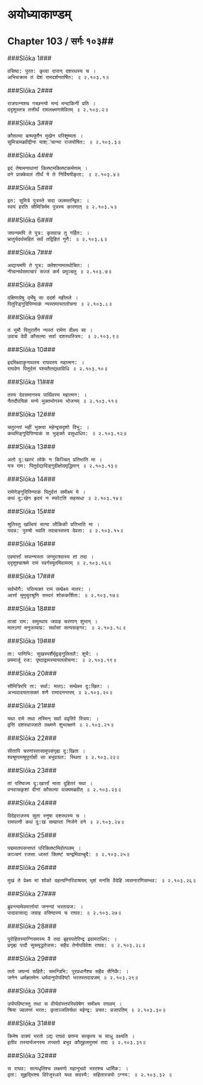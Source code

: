 अयोध्याकाण्डम्
===============================


## Chapter 103  / सर्गः १०३##


###Slōka 1###


    वसिष्ठ: पुरत: कृत्वा दारान् दशरथस्य च ।
    अभिचक्राम तं देशं रामदर्शनतर्षित: ॥ २.१०३.१॥


###Slōka 2###


    राजपत्न्यश्च गच्छन्त्यो मन्दं मन्दाकिनीं प्रति ।
    ददृशुस्तत्र तत्तीर्थं रामलक्ष्मणसेवितम् ॥ २.१०३.२॥


###Slōka 3###


    कौसल्या बाष्पपूर्णेन मुखेन परिशुष्यता ।
    सुमित्रामब्रवीद्दीना याश्ऺचान्या राजयोषित: ॥ २.१०३.३॥


###Slōka 4###


    इदं तेषामनाथानां क्लिष्टमक्लिष्टकर्मणाम् ।
    वने प्राक्केवलं तीर्थं ये ते निर्विषयीकृता: ॥ २.१०३.४॥


###Slōka 5###


    इत: सुमित्रे पुत्रस्ते सदा जलमतन्द्रित: ।
    स्वयं हरति सौमित्रिर्मम पुत्रस्य कारणात् ॥ २.१०३.५॥


###Slōka 6###


    जघन्यमपि ते पुत्र: कृतवान्न तु गर्हित: ।
    भ्रातुर्यदर्थसहितं सर्वं तद्विहितं गुणै: ॥ २.१०३.६॥


###Slōka 7###


    अद्यायमपि ते पुत्र: क्लेशानामतथोचित: ।
    नीचानर्थसमाचारं सज्जं कर्म प्रमुञ्चतु ॥ २.१०३.७॥


###Slōka 8###


    दक्षिणाग्रेषु दर्भेषु सा ददर्श महीतले ।
    पितुरिङ्गुदिपिण्याकं न्यस्तमायतलोचना ॥ २.१०३.८॥


###Slōka 9###


    तं भूमौ पितुरार्तेन न्यस्तं रामेण वीक्ष्य सा ।
    उवाच देवी कौसल्या सर्वा दशरथस्त्रिय: ॥ २.१०३.९॥


###Slōka 10###


    इदमिक्ष्वाकुनाथस्य राघवस्य महात्मन: ।
    राघवेण पितुर्दत्तं पश्यतैतद्यथाविधि ॥ २.१०३.१०॥


###Slōka 11###


    तस्य देवसमानस्य पार्थिवस्य महात्मन: ।
    नैतदौपयिकं मन्ये भुक्तभोगस्य भोजनम् ॥ २.१०३.११॥


###Slōka 12###


    चतुरन्तां महीं भुक्त्वा महेन्द्रसदृशो विभु: ।
    कथमिङ्गुदिपिण्याकं स भुङ्क्ते वसुधाधिप: ॥ २.१०३.१२॥


###Slōka 13###


    अतो दु:खतरं लोके न किञ्चित् प्रतिभाति मा ।
    यत्र राम: पितुर्दद्यादिङ्गुदीक्षोदमृद्धिमान् ॥ २.१०३.१३॥


###Slōka 14###


    रामेणेङ्गुदिपिण्याकं पितुर्दत्तं समीक्ष्य मे ।
    कथं दु:खेन हृदयं न स्फोटति सहस्रधा ॥ २.१०३.१४॥


###Slōka 15###


    श्रुतिस्तु खल्वियं सत्या लौकिकी प्रतिभाति मा ।
    यदन्न: पुरुषो भवति तदन्नास्तस्य देवता: ॥ २.१०३.१५॥


###Slōka 16###


    एवमार्त्तां सपत्न्यस्ता जग्मुराश्वास्य तां तदा ।
    ददृशुश्चाश्रमे रामं स्वर्गच्युतमिवामरम् ॥ २.१०३.१६॥


###Slōka 17###


    सर्वभोगै: परित्यक्तं रामं सम्प्रेक्ष्य मातर: ।
    आर्त्ता मुमुचुरश्रूणि सस्वरं शोककर्शिता: ॥ २.१०३.१७॥


###Slōka 18###


    तासां राम: समुत्थाय जग्राह चरणान् शुभान् ।
    मातऽणां मनुजव्याघ्र: सर्वासां सत्यसङ्गर: ॥ २.१०३.१८॥


###Slōka 19###


    ता: पाणिभि: सुखस्पर्शैर्मृद्वङ्गुलितलै: शुभै: ।
    प्रममार्जू रज: पृष्ठाद्रामस्यायतलोचना: ॥ २.१०३.१९॥


###Slōka 20###


    सौमित्रिरपि ता: सर्वा: मातऽ: सम्प्रेक्ष्य दु:खित: ।
    अभ्यवादयतासक्तं शनै रामादनन्तरम् ॥ २.१०३.२०॥


###Slōka 21###


    यथा रामे तथा तस्मिन् सर्वा ववृतिरे स्त्रिय: ।
    वृत्तिं दशरथाज्जाते लक्ष्मणे शुभलक्षणे ॥ २.१०३.२१॥


###Slōka 22###


    सीतापि चरणांस्तासामुपसंगृह्य दु:खिता ।
    श्वश्रूणामश्रुपूर्णाक्षी सा बभूवाग्रत: स्थिता ॥ २.१०३.२२॥


###Slōka 23###


    तां परिष्वज्य दु:खार्त्तां माता दुहितरं यथा ।
    वनवासकृशां दीनां कौसल्या वाक्यमब्रवीत् ॥ २.१०३.२३॥


###Slōka 24###


    विदेहराजस्य सुता स्नुषा दशरथस्य च ।
    रामपत्नी कथं दु:खं सम्प्राप्ता निर्जने वने ॥ २.१०३.२४॥


###Slōka 25###


    पद्ममातपसन्तप्तं परिक्लिष्टमिवोत्पलम् ।
    काञ्चनं रजसा ध्वस्तं क्लिष्टं चन्द्रमिवाम्बुदै: ॥ २.१०३.२५॥


###Slōka 26###


    मुखं ते प्रेक्ष्य मां शोको दहत्यग्निरिवाश्रयम् भृशं मनसि वैदेहि व्यसनारणिसम्भव: ॥ २.१०३.२६॥


###Slōka 27###


    ब्रुवन्त्यामेवमार्त्तायां जनन्यां भरताग्रज: ।
    पादावासाद्य जग्राह वसिष्ठस्य च राघव: ॥ २.१०३.२७॥


###Slōka 28###


    पुरोहितस्याग्निसमस्य वै तदा बृहस्पतेरिन्द्र इवामराधिप: ।
    प्रगृह्य पादौ सुसमृद्धतेजस: सहैव तेनोपविवेश राघव: ॥ २.१०३.२८॥


###Slōka 29###


    ततो जघन्यं सहितै: समन्त्रिभि: पुरप्रधानैश्च सहैव सैनिकै: ।
    जनेन धर्मज्ञतमेन धर्मवानुपोपविष्टो भरतस्तदाग्रजम् ॥ २.१०३.२९॥


###Slōka 30###


    उपोपविष्टस्तु तथा स वीर्यवांस्तपस्विवेषेण समीक्ष्य राघवम् ।
    श्रिया ज्वलन्तं भरत: कृताञ्जलिर्यथा महेन्द्र: प्रयत: प्रजापतिम् ॥ २.१०३.३०॥


###Slōka 31###


    किमेष वाक्यं भरतो ऽद्य राघवं प्रणम्य सत्कृत्य च साधु वक्ष्यति ।
    इतीव तस्यार्यजनस्य तत्त्वतो बभूव कौतूहलमुत्तमं तदा ॥ २.१०३.३१॥


###Slōka 32###


    स राघव: सत्यधृतिश्च लक्ष्मणो महानुभवो भरतश्च धार्मिक: ।
    वृता: सुहृद्भिश्च विरेजुरध्वरे यथा सदस्यै: सहितास्त्रयो ऽग्नय: ॥ २.१०३.३२ ॥


